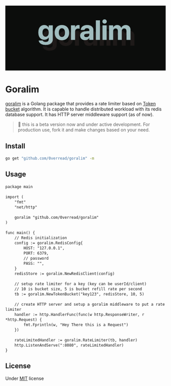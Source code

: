 ![banner](images/banner.png)

# Goralim

[goralim](https://github.com/0verread/goralim) is a Golang package that provides a rate limiter based on [Token bucket](https://en.wikipedia.org/wiki/Token_bucket) algorithm. It is capable to handle distributed workload with its redis database support. It has HTTP server middleware support (as of now).

> 🚧 this is a beta version now and under active development. For production use, fork it and make changes based on your need.

## Install
```bash
go get "github.com/0verread/goralim" -m
```
## Usage

```golang
package main

import (
	"fmt"
	"net/http"

	goralim "github.com/0verread/goralim"
)

func main() {
	// Redis initialization
	config := goralim.RedisConfig{
		HOST: "127.0.0.1",
		PORT: 6379,
		// password
		PASS: "",
	}
	redisStore := goralim.NewRedisClient(config)

	// setup rate limiter for a key (key can be userId/client)
	// 10 is bucket size, 5 is bucket refill rate per second
	tb := goralim.NewTokenBucket("key123", redisStore, 10, 5)

	// create HTTP server and setup a goralim middleware to put a rate limiter
	handler := http.HandlerFunc(func(w http.ResponseWriter, r *http.Request) {
		fmt.Fprintln(w, "Hey There this is a Request")
	})

	rateLimitedHandler := goralim.RateLimiter(tb, handler)
	http.ListenAndServe(":8080", rateLimitedHandler)
}
```

## License
Under [MIT](LICENSE) license
